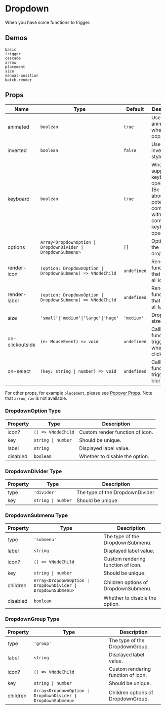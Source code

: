 # Dropdown

When you have some functions to trigger.

## Demos

```demo
basic
trigger
cascade
arrow
placement
size
manual-position
batch-render
```

## Props

| Name | Type | Default | Description |
| --- | --- | --- | --- |
| animated | `boolean` | `true` | Use animation when popping up. |
| inverted | `boolean` | `false` | Use inverted style. |
| keyboard | `boolean` | `true` | Whether is supports keyboard operation. (Be careful about the potential conflicts with other components keyboard operations) |
| options | `Array<DropdownOption \| DropdownDivider \| DropdownSubmenu>` | `[]` | Options of the dropdown. |
| render-icon | `(option: DropdownOption \| DropdownSubmenu) => VNodeChild` | `undefined` | Render function that renders all icons. |
| render-label | `(option: DropdownOption \| DropdownSubmenu) => VNodeChild` | `undefined` | Render function that renders all labels. |
| size | `'small'\|'medium'\|'large'\|'huge'` | `'medium'` | Dropdown size. |
| on-clickoutside | `(e: MouseEvent) => void` | `undefined` | Callback function triggered when clickoutside. |
| on-select | `(key: string \| number) => void` | `undefined` | Callback function triggered on blur. |

For other props, for example `placement`, please see [Popover Props](popover#Props). Note that `arrow`, `raw` is not available.

### DropdownOption Type

| Property | Type               | Description                     |
| -------- | ------------------ | ------------------------------- |
| icon?    | `() => VNodeChild` | Custom render function of icon. |
| key      | `string \| number` | Should be unique.               |
| label    | `string`           | Displayed label value.          |
| disabled | `boolean`          | Whether to disable the option.  |

### DropdownDivider Type

| Property | Type               | Description                      |
| -------- | ------------------ | -------------------------------- |
| type     | `'divider'`        | The type of the DropdownDivider. |
| key      | `string \| number` | Should be unique.                |

### DropdownSubmenu Type

| Property | Type | Description |
| --- | --- | --- |
| type | `'submenu'` | The type of the DropdownSubmenu. |
| label | `string` | Displayed label value. |
| icon? | `() => VNodeChild` | Custom rendering function of icon. |
| key | `string \| number` | Should be unique. |
| children | `Array<DropdownOption \| DropdownDivider \| DropdownSubmenu>` | Children options of DropdownSubmenu. |
| disabled | `boolean` | Whether to disable the option. |

### DropdownGroup Type

| Property | Type | Description |
| --- | --- | --- |
| type | `'group'` | The type of the DropdownGroup. |
| label | `string` | Displayed label value. |
| icon? | `() => VNodeChild` | Custom rendering function of icon. |
| key | `string \| number` | Should be unique. |
| children | `Array<DropdownOption \| DropdownDivider \| DropdownSubmenu>` | Children options of DropdownGroup. |
